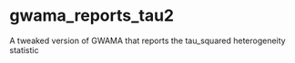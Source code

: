 # gwama_reports_tau2
A tweaked version of GWAMA that reports the tau_squared heterogeneity statistic
